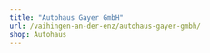 ```yaml
---
title: "Autohaus Gayer GmbH"
url: /vaihingen-an-der-enz/autohaus-gayer-gmbh/
shop: Autohaus
---
```

